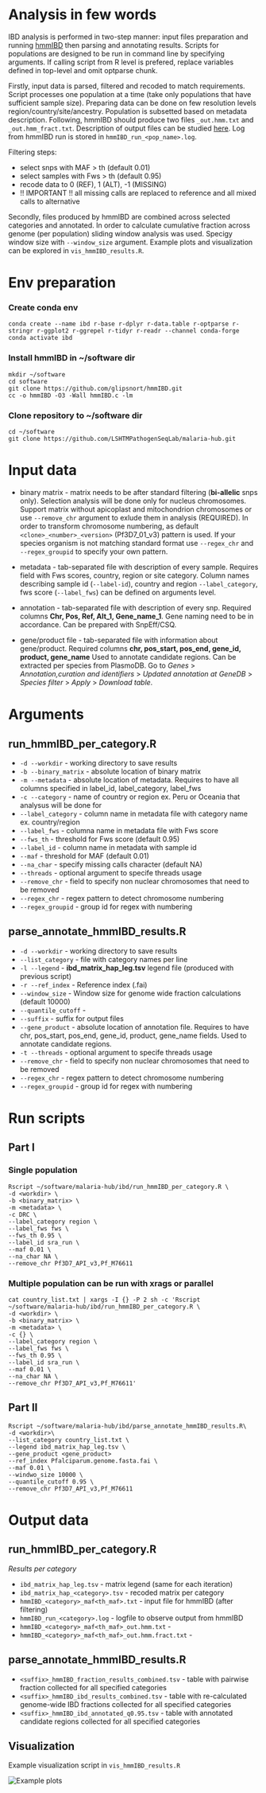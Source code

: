 # Analysis in few words

IBD analysis is performed in two-step manner: input files preparation and running [hmmIBD](https://malariajournal.biomedcentral.com/articles/10.1186/s12936-018-2349-7) then parsing and annotating results. Scripts for populations are designed to be run in command line by specifying arguments. If calling script from R level is prefered, replace variables defined in top-level and omit optparse chunk.

Firstly, input data is parsed, filtered and recoded to match requirements.
Script processes one population at a time (take only populations that have sufficient sample size). Preparing data can be done on few resolution levels region/country/site/ancestry. Population is subsetted based on metadata description.
Following, hmmIBD should produce two files `_out.hmm.txt` and `_out.hmm_fract.txt`. Description of output files can be studied [here](https://github.com/glipsnort/hmmIBD). Log from hmmIBD run is stored in `hmmIBD_run_<pop_name>.log`.  

Filtering steps:
* select snps with MAF > th (default 0.01)
* select samples with Fws > th (default 0.95)
* recode data to 0 (REF), 1 (ALT), -1 (MISSING)
* !! IMPORTANT !! all missing calls are replaced to reference and all mixed calls to alternative

Secondly, files produced by hmmIBD are combined across selected categories and annotated. In order to calculate cumulative fraction across genome (per population) sliding window analysis was used. Specigy window size with `--window_size` argument. Example plots and visualization can be explored in `vis_hmmIBD_results.R`.

# Env preparation

### Create conda env
```{bash}
conda create --name ibd r-base r-dplyr r-data.table r-optparse r-stringr r-ggplot2 r-ggrepel r-tidyr r-readr --channel conda-forge
conda activate ibd
```

### Install hmmIBD in ~/software dir
```{bash}
mkdir ~/software
cd software
git clone https://github.com/glipsnort/hmmIBD.git
cc -o hmmIBD -O3 -Wall hmmIBD.c -lm
```

### Clone repository to ~/software dir
```{bash}
cd ~/software
git clone https://github.com/LSHTMPathogenSeqLab/malaria-hub.git
```

# Input data

* binary matrix - matrix needs to be after standard filtering (__bi-allelic__ snps only). Selection analysis will be done only for nucleus chromosomes. Support matrix without apicoplast and mitochondrion chromosomes or use `--remove_chr` argument to exlude them in analysis (REQUIRED). In order to transform chromosome numbering, as default `<clone>_<number>_<version>` (Pf3D7_01_v3) pattern is used. If your species organism is not matching standard format use `--regex_chr` and `--regex_groupid` to specify your own pattern.

* metadata - tab-separated file with description of every sample. Requires field with Fws scores, country, region or site category. Column names describing sample id (`--label-id`), country and region `--label_category`, fws score (`--label_fws`) can be defined on arguments level.

* annotation - tab-separated file with description of every snp. Required columns __Chr, Pos, Ref, Alt_1, Gene_name_1__. Gene naming need to be in accordance. Can be prepared with SnpEff/CSQ.

* gene/product file - tab-separated file with information about gene/product. Required columns __chr, pos_start, pos_end, gene_id, product, gene_name__ Used to annotate candidate regions. Can be extracted per species from PlasmoDB. Go to _Genes_ > _Annotation,curation and identifiers_ > _Updated annotation at GeneDB_ > _Species filter_ >  _Apply_ > _Download table_.

# Arguments

## run_hmmIBD_per_category.R ##

* `-d --workdir` - working directory to save results
* `-b --binary_matrix` - absolute location of binary matrix
* `-m --metadata` - absolute location of metadata. Requires to have all columns specified in label_id, label_category, label_fws
* `-c --category` - name of country or region ex. Peru or Oceania that analysus will be done for
* `--label_category` - column name in metadata file with category name ex. country/region
* `--label_fws` - columna name in metadata file with Fws score
* `--fws_th` - threshold for Fws score (default 0.95)
* `--label_id` - column name in metadata with sample id
* `--maf` - threshold for MAF (default 0.01)
* `--na_char` - specify missing calls character (default NA)
* `--threads` - optional argument to specife threads usage
* `--remove_chr` - field to specify non nuclear chromosomes that need to be removed
* `--regex_chr` - regex pattern to detect chromosome numbering
* `--regex_groupid` - group id for regex with numbering

## parse_annotate_hmmIBD_results.R ##

* `-d --workdir` - working directory to save results
* `--list_category` - file with category names per line
* `-l --legend` - __ibd_matrix_hap_leg.tsv__ legend file (produced with previous script)
* `-r --ref_index` - Reference index (.fai)
* `--window_size` - Window size for genome wide fraction calculations (default 10000)
* `--quantile_cutoff` - 
* `--suffix` - suffix for output files
* `--gene_product` - absolute location of annotation file. Requires to have chr, pos_start, pos_end, gene_id, product, gene_name fields. Used to annotate candidate regions.
* `-t --threads` - optional argument to specife threads usage
* `--remove_chr` - field to specify non nuclear chromosomes that need to be removed
* `--regex_chr` - regex pattern to detect chromosome numbering
* `--regex_groupid` - group id for regex with numbering

# Run scripts

## Part I
### Single population
```{bash}
Rscript ~/software/malaria-hub/ibd/run_hmmIBD_per_category.R \
-d <workdir> \
-b <binary_matrix> \
-m <metadata> \
-c DRC \
--label_category region \
--label_fws fws \
--fws_th 0.95 \
--label_id sra_run \
--maf 0.01 \
--na_char NA \
--remove_chr Pf3D7_API_v3,Pf_M76611

```
### Multiple population can be run with xrags or parallel
```{bash}
cat country_list.txt | xargs -I {} -P 2 sh -c 'Rscript ~/software/malaria-hub/ibd/run_hmmIBD_per_category.R \
-d <workdir> \
-b <binary_matrix> \
-m <metadata> \
-c {} \
--label_category region \
--label_fws fws \
--fws_th 0.95 \
--label_id sra_run \
--maf 0.01 \
--na_char NA \
--remove_chr Pf3D7_API_v3,Pf_M76611'

```
## Part II
```{bash}
Rscript ~/software/malaria-hub/ibd/parse_annotate_hmmIBD_results.R\
-d <workdir>\
--list_category country_list.txt \
--legend ibd_matrix_hap_leg.tsv \
--gene_product <gene_product>
--ref_index Pfalciparum.genome.fasta.fai \
--maf 0.01 \
--windwo_size 10000 \
--quantile_cutoff 0.95 \
--remove_chr Pf3D7_API_v3,Pf_M76611
```

# Output data

## run_hmmIBD_per_category.R ##

_Results per category_

* `ibd_matrix_hap_leg.tsv` - matrix legend (same for each iteration)
* `ibd_matrix_hap_<category>.tsv` - recoded matrix per category
* `hmmIBD_<category>_maf<th_maf>.txt` - input file for hmmIBD (after filtering)
* `hmmIBD_run_<category>.log` - logfile to observe output from hmmIBD
* `hmmIBD_<category>_maf<th_maf>_out.hmm.txt` - 
* `hmmIBD_<category>_maf<th_maf>_out.hmm.fract.txt` - 

## parse_annotate_hmmIBD_results.R ##

* `<suffix>_hmmIBD_fraction_results_combined.tsv` - table with pairwise fraction collected for all specified categories
* `<suffix>_hmmIBD_ibd_results_combined.tsv` - table with re-calculated genome-wide IBD fractions collected for all specified categories
* `<suffix>_hmmIBD_ibd_annotated_q0.95.tsv` - table with annotated candidate regions collected for all specified categories

## Visualization
Example visualization script in `vis_hmmIBD_results.R`

![Example plots](https://github.com/LSHTMPathogenSeqLab/malaria-hub/blob/hmmibd/ibd/example_plots.png?raw=true)